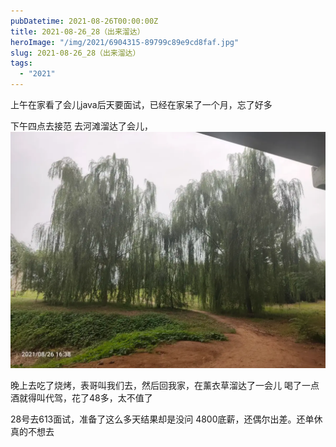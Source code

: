 ```yaml
---
pubDatetime: 2021-08-26T00:00:00Z
title: 2021-08-26_28（出来溜达）
heroImage: "/img/2021/6904315-89799c89e9cd8faf.jpg"
slug: 2021-08-26_28（出来溜达）
tags:
  - "2021"
---
```


上午在家看了会儿java后天要面试，已经在家呆了一个月，忘了好多

下午四点去接范
去河滩溜达了会儿，![](../../../../public/img/2021/6904315-89799c89e9cd8faf.jpg)

晚上去吃了烧烤，表哥叫我们去，然后回我家，在薰衣草溜达了一会儿
喝了一点酒就得叫代驾，花了48多，太不值了

28号去613面试，准备了这么多天结果却是没问
4800底薪，还偶尔出差。还单休真的不想去

